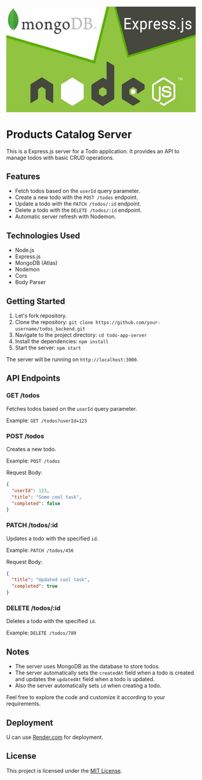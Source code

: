![img](image.png)

# Products Catalog Server

This is a Express.js server for a Todo application. It provides an API to manage todos with basic CRUD operations.

## Features

- Fetch todos based on the `userId` query parameter.
- Create a new todo with the `POST /todos` endpoint.
- Update a todo with the `PATCH /todos/:id` endpoint.
- Delete a todo with the `DELETE /todos/:id` endpoint.
- Automatic server refresh with Nodemon.

## Technologies Used

- Node.js
- Express.js
- MongoDB (Atlas)
- Nodemon
- Cors
- Body Parser

## Getting Started

1. Let's fork repository.
2. Clone the repository: `git clone https://github.com/your-username/todos_backend.git`
3. Navigate to the project directory: `cd todo-app-server`
4. Install the dependencies: `npm install`
5. Start the server: `npm start`

The server will be running on `http://localhost:3000`.

## API Endpoints

### GET /todos

Fetches todos based on the `userId` query parameter.

Example: `GET /todos?userId=123`

### POST /todos

Creates a new todo.

Example: `POST /todos`

Request Body:
```json
{
  "userId": 123,
  "title": "Some cool task",
  "completed": false
}
```

### PATCH /todos/:id

Updates a todo with the specified `id`.

Example: `PATCH /todos/456`

Request Body:
```json
{
  "title": "Updated cool task",
  "completed": true
}
```

### DELETE /todos/:id

Deletes a todo with the specified `id`.

Example: `DELETE /todos/789`

## Notes

- The server uses MongoDB as the database to store todos.
- The server automatically sets the `createdAt` field when a todo is created and updates the `updatedAt` field when a todo is updated.
- Also the server automatically sets `id` when creating a todo.

Feel free to explore the code and customize it according to your requirements.

## Deployment

U can use [Render.com](https://render.com/) for deployment.

## License

This project is licensed under the [MIT License](https://opensource.org/licenses/MIT).
